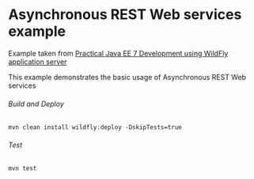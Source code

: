 Asynchronous REST Web services example
=====================================
Example taken from [Practical Java EE 7 Development using WildFly application server](http://www.itbuzzpress.com/ebooks/java-ee-7-development-on-wildfly.html)

This example demonstrates the basic usage of Asynchronous REST Web services

###### Build and Deploy
```shell
mvn clean install wildfly:deploy -DskipTests=true
```

###### Test
```shell
mvn test
```
 
